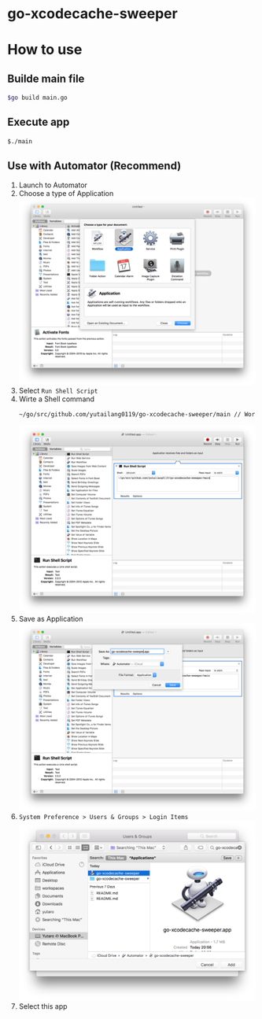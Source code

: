 # go-xcodecache-sweeper

# How to use

## Builde main file

```bash
$go build main.go
```

## Execute app

```bash
$./main
```

## Use with Automator (Recommend)

1. Launch to Automator
2. Choose a type of Application  
    ![AutomatorApplication.png](./Resources/Automator/AutomatorApplication.png)
3. Select `Run Shell Script`
4. Wirte a Shell command
    ```bash
    ~/go/src/github.com/yutailang0119/go-xcodecache-sweeper/main // WorkingDirectory/go-xcodecache-sweeper/main
    ```
    ![ShellCommand.png](./Resources/Automator/ShellCommand.png)
5. Save as Application  
    ![SaveAsApplication.png](./Resources/Automator/SaveAsApplication.png)
6. `System Preference > Users & Groups > Login Items`  
    ![SelectApplication.png](./Resources/Automator/SelectApplication.png)
7. Select this app

